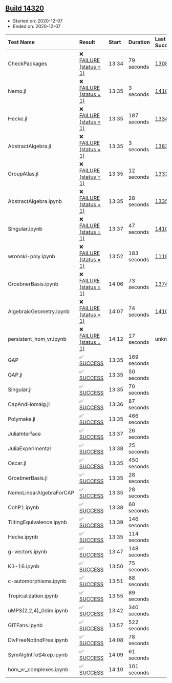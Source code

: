 ## [Build 14320](https://oscarci.mathematik.uni-kl.de/job/oscar/14320/)

* Started on: 2020-12-07
* Ended on: 2020-12-07

| Test Name    | Result | Start | Duration | Last Success | First Failure |
|:-------------|:-------|:------|:---------|:-------------|:--------------|
| CheckPackages | ❌ [FAILURE (status = 1)](https://oscarci.mathematik.uni-kl.de/job/oscar/14320/artifact/logs/build-14320/CheckPackages.log) | 13:34 | 79 seconds | [13085](https://oscarci.mathematik.uni-kl.de/job/oscar/13085/) | [13086](https://oscarci.mathematik.uni-kl.de/job/oscar/13086/) |
| Nemo.jl | ❌ [FAILURE (status = 1)](https://oscarci.mathematik.uni-kl.de/job/oscar/14320/artifact/logs/build-14320/Nemo.jl.log) | 13:35 | 3 seconds | [14101](https://oscarci.mathematik.uni-kl.de/job/oscar/14101/) | [14102](https://oscarci.mathematik.uni-kl.de/job/oscar/14102/) |
| Hecke.jl | ❌ [FAILURE (status = 1)](https://oscarci.mathematik.uni-kl.de/job/oscar/14320/artifact/logs/build-14320/Hecke.jl.log) | 13:35 | 187 seconds | [13341](https://oscarci.mathematik.uni-kl.de/job/oscar/13341/) | [13342](https://oscarci.mathematik.uni-kl.de/job/oscar/13342/) |
| AbstractAlgebra.jl | ❌ [FAILURE (status = 1)](https://oscarci.mathematik.uni-kl.de/job/oscar/14320/artifact/logs/build-14320/AbstractAlgebra.jl.log) | 13:35 | 3 seconds | [13837](https://oscarci.mathematik.uni-kl.de/job/oscar/13837/) | [13838](https://oscarci.mathematik.uni-kl.de/job/oscar/13838/) |
| GroupAtlas.jl | ❌ [FAILURE (status = 1)](https://oscarci.mathematik.uni-kl.de/job/oscar/14320/artifact/logs/build-14320/GroupAtlas.jl.log) | 13:35 | 12 seconds | [13311](https://oscarci.mathematik.uni-kl.de/job/oscar/13311/) | [13312](https://oscarci.mathematik.uni-kl.de/job/oscar/13312/) |
| AbstractAlgebra.ipynb | ❌ [FAILURE (status = 1)](https://oscarci.mathematik.uni-kl.de/job/oscar/14320/artifact/logs/build-14320/AbstractAlgebra.ipynb.log) | 13:35 | 28 seconds | [13355](https://oscarci.mathematik.uni-kl.de/job/oscar/13355/) | [13356](https://oscarci.mathematik.uni-kl.de/job/oscar/13356/) |
| Singular.ipynb | ❌ [FAILURE (status = 1)](https://oscarci.mathematik.uni-kl.de/job/oscar/14320/artifact/logs/build-14320/Singular.ipynb.log) | 13:37 | 47 seconds | [14101](https://oscarci.mathematik.uni-kl.de/job/oscar/14101/) | [14102](https://oscarci.mathematik.uni-kl.de/job/oscar/14102/) |
| wronski-poly.ipynb | ❌ [FAILURE (status = 1)](https://oscarci.mathematik.uni-kl.de/job/oscar/14320/artifact/logs/build-14320/wronski-poly.ipynb.log) | 13:52 | 183 seconds | [11192](https://oscarci.mathematik.uni-kl.de/job/oscar/11192/) | [11193](https://oscarci.mathematik.uni-kl.de/job/oscar/11193/) |
| GroebnerBasis.ipynb | ❌ [FAILURE (status = 1)](https://oscarci.mathematik.uni-kl.de/job/oscar/14320/artifact/logs/build-14320/GroebnerBasis.ipynb.log) | 14:06 | 73 seconds | [13748](https://oscarci.mathematik.uni-kl.de/job/oscar/13748/) | [13749](https://oscarci.mathematik.uni-kl.de/job/oscar/13749/) |
| AlgebraicGeometry.ipynb | ❌ [FAILURE (status = 1)](https://oscarci.mathematik.uni-kl.de/job/oscar/14320/artifact/logs/build-14320/AlgebraicGeometry.ipynb.log) | 14:07 | 74 seconds | [14101](https://oscarci.mathematik.uni-kl.de/job/oscar/14101/) | [14102](https://oscarci.mathematik.uni-kl.de/job/oscar/14102/) |
| persistent_hom_vr.ipynb | ❌ [FAILURE (status = 1)](https://oscarci.mathematik.uni-kl.de/job/oscar/14320/artifact/logs/build-14320/persistent_hom_vr.ipynb.log) | 14:12 | 17 seconds | unknown | unknown |
| GAP | ✅ [SUCCESS](https://oscarci.mathematik.uni-kl.de/job/oscar/14320/artifact/logs/build-14320/GAP.log) | 13:35 | 169 seconds |  |  |
| GAP.jl | ✅ [SUCCESS](https://oscarci.mathematik.uni-kl.de/job/oscar/14320/artifact/logs/build-14320/GAP.jl.log) | 13:35 | 50 seconds |  |  |
| Singular.jl | ✅ [SUCCESS](https://oscarci.mathematik.uni-kl.de/job/oscar/14320/artifact/logs/build-14320/Singular.jl.log) | 13:35 | 70 seconds |  |  |
| CapAndHomalg.jl | ✅ [SUCCESS](https://oscarci.mathematik.uni-kl.de/job/oscar/14320/artifact/logs/build-14320/CapAndHomalg.jl.log) | 13:36 | 87 seconds |  |  |
| Polymake.jl | ✅ [SUCCESS](https://oscarci.mathematik.uni-kl.de/job/oscar/14320/artifact/logs/build-14320/Polymake.jl.log) | 13:35 | 466 seconds |  |  |
| JuliaInterface | ✅ [SUCCESS](https://oscarci.mathematik.uni-kl.de/job/oscar/14320/artifact/logs/build-14320/JuliaInterface.log) | 13:37 | 26 seconds |  |  |
| JuliaExperimental | ✅ [SUCCESS](https://oscarci.mathematik.uni-kl.de/job/oscar/14320/artifact/logs/build-14320/JuliaExperimental.log) | 13:38 | 25 seconds |  |  |
| Oscar.jl | ✅ [SUCCESS](https://oscarci.mathematik.uni-kl.de/job/oscar/14320/artifact/logs/build-14320/Oscar.jl.log) | 13:35 | 450 seconds |  |  |
| GroebnerBasis.jl | ✅ [SUCCESS](https://oscarci.mathematik.uni-kl.de/job/oscar/14320/artifact/logs/build-14320/GroebnerBasis.jl.log) | 13:35 | 28 seconds |  |  |
| NemoLinearAlgebraForCAP | ✅ [SUCCESS](https://oscarci.mathematik.uni-kl.de/job/oscar/14320/artifact/logs/build-14320/NemoLinearAlgebraForCAP.log) | 13:35 | 28 seconds |  |  |
| CohP1.ipynb | ✅ [SUCCESS](https://oscarci.mathematik.uni-kl.de/job/oscar/14320/artifact/logs/build-14320/CohP1.ipynb.log) | 13:38 | 60 seconds |  |  |
| TiltingEquivalence.ipynb | ✅ [SUCCESS](https://oscarci.mathematik.uni-kl.de/job/oscar/14320/artifact/logs/build-14320/TiltingEquivalence.ipynb.log) | 13:39 | 146 seconds |  |  |
| Hecke.ipynb | ✅ [SUCCESS](https://oscarci.mathematik.uni-kl.de/job/oscar/14320/artifact/logs/build-14320/Hecke.ipynb.log) | 13:35 | 114 seconds |  |  |
| g-vectors.ipynb | ✅ [SUCCESS](https://oscarci.mathematik.uni-kl.de/job/oscar/14320/artifact/logs/build-14320/g-vectors.ipynb.log) | 13:47 | 148 seconds |  |  |
| K3-16.ipynb | ✅ [SUCCESS](https://oscarci.mathematik.uni-kl.de/job/oscar/14320/artifact/logs/build-14320/K3-16.ipynb.log) | 13:50 | 75 seconds |  |  |
| c-automorphisms.ipynb | ✅ [SUCCESS](https://oscarci.mathematik.uni-kl.de/job/oscar/14320/artifact/logs/build-14320/c-automorphisms.ipynb.log) | 13:51 | 88 seconds |  |  |
| Tropicalization.ipynb | ✅ [SUCCESS](https://oscarci.mathematik.uni-kl.de/job/oscar/14320/artifact/logs/build-14320/Tropicalization.ipynb.log) | 13:55 | 89 seconds |  |  |
| uMPS(2,2,4)_0dim.ipynb | ✅ [SUCCESS](https://oscarci.mathematik.uni-kl.de/job/oscar/14320/artifact/logs/build-14320/uMPS-2-2-4-_0dim.ipynb.log) | 13:42 | 340 seconds |  |  |
| GITFans.ipynb | ✅ [SUCCESS](https://oscarci.mathematik.uni-kl.de/job/oscar/14320/artifact/logs/build-14320/GITFans.ipynb.log) | 13:57 | 522 seconds |  |  |
| DivFreeNotIndFree.ipynb | ✅ [SUCCESS](https://oscarci.mathematik.uni-kl.de/job/oscar/14320/artifact/logs/build-14320/DivFreeNotIndFree.ipynb.log) | 14:08 | 78 seconds |  |  |
| SymAlgIntToS4rep.ipynb | ✅ [SUCCESS](https://oscarci.mathematik.uni-kl.de/job/oscar/14320/artifact/logs/build-14320/SymAlgIntToS4rep.ipynb.log) | 14:09 | 61 seconds |  |  |
| hom_vr_complexes.ipynb | ✅ [SUCCESS](https://oscarci.mathematik.uni-kl.de/job/oscar/14320/artifact/logs/build-14320/hom_vr_complexes.ipynb.log) | 14:10 | 101 seconds |  |  |
